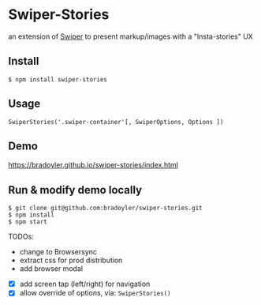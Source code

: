 # Swiper-Stories
an extension of [Swiper](http://idangero.us/swiper/) to present markup/images with a "Insta-stories" UX

## Install
```
$ npm install swiper-stories
```

## Usage
```
SwiperStories('.swiper-container'[, SwiperOptions, Options ])
```

## Demo 
https://bradoyler.github.io/swiper-stories/index.html

## Run & modify demo locally
```
$ git clone git@github.com:bradoyler/swiper-stories.git
$ npm install
$ npm start
```

TODOs:
- change to Browsersync
- extract css for prod distribution
- add browser modal
- [x] add screen tap (left/right) for navigation
- [x] allow override of options, via: `SwiperStories()` 
